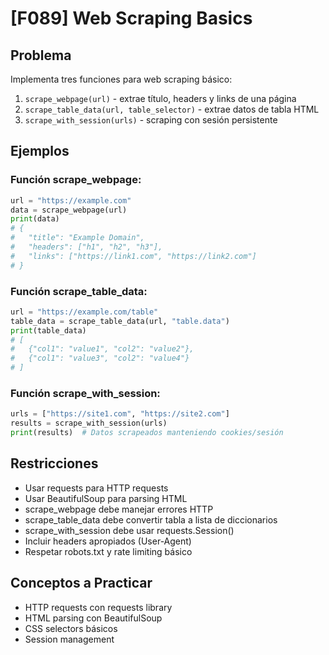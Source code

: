 # [F089] Web Scraping Basics

## Problema

Implementa tres funciones para web scraping básico:

1. `scrape_webpage(url)` - extrae título, headers y links de una página
2. `scrape_table_data(url, table_selector)` - extrae datos de tabla HTML
3. `scrape_with_session(urls)` - scraping con sesión persistente

## Ejemplos

### Función scrape_webpage:
```python
url = "https://example.com"
data = scrape_webpage(url)
print(data)
# {
#   "title": "Example Domain",
#   "headers": ["h1", "h2", "h3"],
#   "links": ["https://link1.com", "https://link2.com"]
# }
```

### Función scrape_table_data:
```python
url = "https://example.com/table"
table_data = scrape_table_data(url, "table.data")
print(table_data)
# [
#   {"col1": "value1", "col2": "value2"},
#   {"col1": "value3", "col2": "value4"}
# ]
```

### Función scrape_with_session:
```python
urls = ["https://site1.com", "https://site2.com"]
results = scrape_with_session(urls)
print(results)  # Datos scrapeados manteniendo cookies/sesión
```

## Restricciones
- Usar requests para HTTP requests
- Usar BeautifulSoup para parsing HTML
- scrape_webpage debe manejar errores HTTP
- scrape_table_data debe convertir tabla a lista de diccionarios
- scrape_with_session debe usar requests.Session()
- Incluir headers apropiados (User-Agent)
- Respetar robots.txt y rate limiting básico

## Conceptos a Practicar
- HTTP requests con requests library
- HTML parsing con BeautifulSoup
- CSS selectors básicos
- Session management
